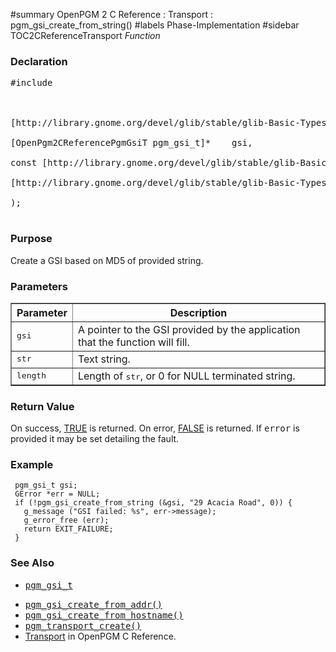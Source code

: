 ﻿#summary OpenPGM 2 C Reference : Transport : pgm\_gsi\_create\_from\_string()
#labels Phase-Implementation
#sidebar TOC2CReferenceTransport
_Function_
### Declaration ###
<pre>
#include <pgm/pgm.h><br>
<br>
[http://library.gnome.org/devel/glib/stable/glib-Basic-Types.html#gboolean gboolean] *pgm_gsi_create_from_string* (<br>
[OpenPgm2CReferencePgmGsiT pgm_gsi_t]*    gsi,<br>
const [http://library.gnome.org/devel/glib/stable/glib-Basic-Types.html#gchar gchar]*  str,<br>
[http://library.gnome.org/devel/glib/stable/glib-Basic-Types.html#gssize gssize]        length,<br>
);<br>
</pre>

### Purpose ###
Create a GSI based on MD5 of provided string.

### Parameters ###

<table cellpadding='5' border='1' cellspacing='0'>
<tr>
<th>Parameter</th>
<th>Description</th>
</tr>
<tr>
<td><tt>gsi</tt></td>
<td>A pointer to the GSI provided by the application that the function will fill.</td>
</tr><tr>
<td><tt>str</tt></td>
<td>Text string.</td>
</tr><tr>
<td><tt>length</tt></td>
<td>Length of <tt>str</tt>, or 0 for NULL terminated string.</td>
</tr>
</table>


### Return Value ###
On success, [TRUE](http://library.gnome.org/devel/glib/stable/glib-Standard-Macros.html#TRUE--CAPS) is returned.  On error, [FALSE](http://library.gnome.org/devel/glib/stable/glib-Standard-Macros.html#FALSE--CAPS) is returned.  If <tt>error</tt> is provided it may be set detailing the fault.

### Example ###
```
 pgm_gsi_t gsi;
 GError *err = NULL;
 if (!pgm_gsi_create_from_string (&gsi, "29 Acacia Road", 0)) {
   g_message ("GSI failed: %s", err->message);
   g_error_free (err);
   return EXIT_FAILURE;
 }
```

### See Also ###
  * <tt><a href='OpenPgm2CReferencePgmGsiT.md'>pgm_gsi_t</a></tt><br>
<ul><li><tt><a href='OpenPgm2CReferencePgmGsiCreateFromAddr.md'>pgm_gsi_create_from_addr()</a></tt><br>
</li><li><tt><a href='OpenPgm2CReferencePgmGsiCreateFromHostname.md'>pgm_gsi_create_from_hostname()</a></tt><br>
</li><li><tt><a href='OpenPgm2CReferencePgmTransportCreate.md'>pgm_transport_create()</a></tt><br>
</li><li><a href='OpenPgm2CReferenceTransport.md'>Transport</a> in OpenPGM C Reference.